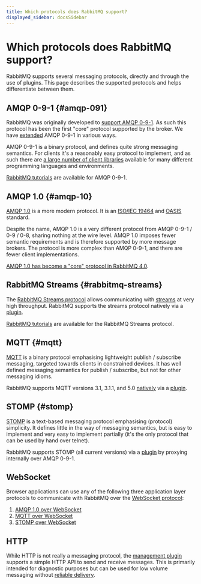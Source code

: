 ```yaml
---
title: Which protocols does RabbitMQ support?
displayed_sidebar: docsSidebar
---
```

<!--
Copyright (c) 2005-2025 Broadcom. All Rights Reserved. The term "Broadcom" refers to Broadcom Inc. and/or its subsidiaries.

All rights reserved. This program and the accompanying materials
are made available under the terms of the under the Apache License,
Version 2.0 (the "License”); you may not use this file except in compliance
with the License. You may obtain a copy of the License at

https://www.apache.org/licenses/LICENSE-2.0

Unless required by applicable law or agreed to in writing, software
distributed under the License is distributed on an "AS IS" BASIS,
WITHOUT WARRANTIES OR CONDITIONS OF ANY KIND, either express or implied.
See the License for the specific language governing permissions and
limitations under the License.
-->

# Which protocols does RabbitMQ support?

RabbitMQ supports several messaging protocols, directly and through the
use of plugins. This page describes the supported protocols and
helps differentiate between them.

## AMQP 0-9-1 {#amqp-091}

RabbitMQ was originally developed to [support AMQP 0-9-1](/amqp-0-9-1-protocol).
As such this protocol has been the first "core" protocol supported by
the broker. We have [extended](./extensions) AMQP 0-9-1 in various ways.

AMQP 0-9-1 is a binary protocol, and defines quite strong
messaging semantics. For clients it's a reasonably easy
protocol to implement, and as such there
are [a large number of client libraries](/client-libraries/devtools) available for
many different programming languages and environments.

[RabbitMQ tutorials](/tutorials) are available for AMQP 0-9-1.


## AMQP 1.0 {#amqp-10}

[AMQP 1.0](./amqp) is a more modern protocol.
It is an [ISO/IEC 19464](https://www.iso.org/standard/64955.html) and [OASIS](https://www.amqp.org/node/102) standard.

Despite the name, AMQP 1.0 is a very different protocol from AMQP 0-9-1 / 0-9 / 0-8, sharing nothing at the wire level.
AMQP 1.0 imposes fewer semantic requirements and is therefore supported by more message brokers.
The protocol is more complex than AMQP 0-9-1, and there are fewer client implementations.

[AMQP 1.0 has become a "core" protocol in RabbitMQ 4.0](/blog/2024/08/05/native-amqp).


## RabbitMQ Streams {#rabbitmq-streams}

The [RabbitMQ Streams protocol](https://github.com/rabbitmq/rabbitmq-server/blob/v3.13.x/deps/rabbitmq_stream/docs/PROTOCOL.adoc) allows communicating with [streams](./streams) at very high throughput.
RabbitMQ supports the streams protocol natively via a [plugin](./stream).

[RabbitMQ tutorials](/tutorials) are available for the RabbitMQ Streams protocol.


## MQTT {#mqtt}

[MQTT](http://mqtt.org/) is a binary protocol
emphasising lightweight publish / subscribe messaging,
targeted towards clients in constrained devices. It has
well defined messaging semantics for publish / subscribe,
but not for other messaging idioms.

RabbitMQ supports MQTT versions 3.1, 3.1.1, and 5.0 [natively](/blog/2023/03/21/native-mqtt) via a [plugin](./mqtt).


## STOMP {#stomp}

[STOMP](http://stomp.github.io/) is a text-based
messaging protocol emphasising (protocol) simplicity. It
defines little in the way of messaging semantics, but is
easy to implement and very easy to implement partially (it's
the only protocol that can be used by hand over telnet).

RabbitMQ supports STOMP (all current versions) via
a [plugin](./stomp) by proxying internally over AMQP 0-9-1.

## WebSocket

Browser applications can use any of the following three application layer protocols to communicate with RabbitMQ over the [WebSocket protocol](https://datatracker.ietf.org/doc/html/rfc6455):
1. [AMQP 1.0 over WebSocket](/blog/2025/04/16/amqp-websocket)
2. [MQTT over WebSocket](./web-mqtt)
3. [STOMP over WebSocket](./web-stomp)

## HTTP

While HTTP is not really a messaging protocol, the [management plugin](./management) supports a simple HTTP API to send and receive messages.
This is primarily intended for diagnostic purposes but can be used for low volume messaging without [reliable delivery](./reliability).
